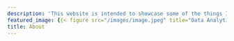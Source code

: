 ```yaml
---
description: 'This website is intended to showcase some of the things I was able to work on while attending the Data Analytics for Finance Class at London Business School.'
featured_image: {{< figure src="/images/image.jpeg" title="Data Analytics for Finance" >}}
title: About
---
```


